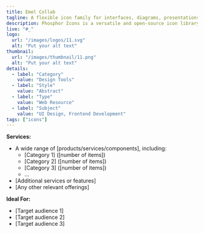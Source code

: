 ```yaml
---
title: Emel Collab
tagline: A flexible icon family for interfaces, diagrams, presentations — whatever, really.
description: Phosphor Icons is a versatile and open-source icon library designed for various applications, including interfaces, diagrams, and presentations. It offers over 9,000 icons across six different weights. Thin, Light, Regular, Bold, Fill, and Duotone. These icons are crafted at a 16×16 pixel grid to ensure clarity at small sizes and scalability for larger displays.
live: "#_"
logo:
  url: "/images/logos/11.svg"
  alt: "Put your alt text"
thumbnail:
  url: "/images/thumbnail/11.png"
  alt: "Put your alt text"
details:
  - label: "Category"
    value: "Design Tools"
  - label: "Style"
    value: "Abstract"
  - label: "Type"
    value: "Web Resource"
  - label: "Subject"
    value: "UI Design, Frontend Development"
tags: ["icons"]
---
```


    

**Services:**

- A wide range of [products/services/components], including:
  - [Category 1] ([number of items])
  - [Category 2] ([number of items])
  - [Category 3] ([number of items])
  - ...
- [Additional services or features]
- [Any other relevant offerings]

**Ideal For:**

- [Target audience 1]
- [Target audience 2]
- [Target audience 3]

